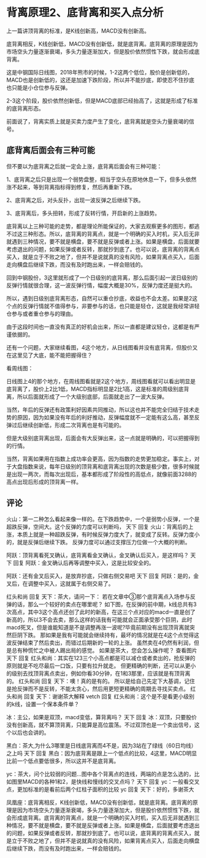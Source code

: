 # 背离原理2、底背离和买入点分析
[背离原理2、底背离和买入点分析]: (https://articles.zsxq.com/id_bcv9vzau3q35.html)

上一篇讲顶背离的标准，是K线创新高，MACD没有创新高。

底背离相反，K线创新低，MACD没有创新低，就是底背离。底背离的原理是因为市场空头力量逐渐衰竭，多头力量逐渐加大，但是股价依然惯性下跌，就会形成底背离。

这是中钢国际日线图，2018年熊市的时候，1-2这两个低位，股价是创新低的，MACD也是创新低的，这还是加速下跌阶段，所以并不能抄底，即使忍不住抄底也只能是小仓位参与反弹。

2-3这个阶段，股价依然创新低，但是MACD底部已经抬高了，这就是形成了标准的底背离形态。

前面说了，背离实质上就是买卖力度产生了变化，底背离就是空头力量衰竭的信号。

## 底背离后面会有三种可能
但不要以为底背离之后就一定会上涨，底背离后面会有三种可能：

1、底背离之后只是出现一个弱势盘整，相当于空头在原地休息一下，但多头依然涨不起来，等到背离指标得到修复，然后再重新下跌。

2、底背离之后，对头反扑，出现一波反弹之后继续下跌。

3、底背离后，多头扭转，形成了反转行情，开启新的上涨趋势。

底背离以上三种可能的走势，都是理论所能保证的，大家去观察更多的图形，都逃不过这三种形态。所以，底背离的背离点，就是一个明确的买入时机，买入后无非就遇到三种情况，要不就是横盘，要不就是反弹或者上涨。如果是横盘，后面就要考虑退出的问题，如果反弹或者反转，那就抄到底了。也可以说，底背离的背离点买入，就是立于不败之地了，但并不是说就真的没有风险，如果背离点买入，后面走向横盘后继续下跌，而没有及时跑出来，一样会赔钱的。

回到中钢股份，3这里就形成了一个日级别的底背离，那么后面引起一波日级别的反弹行情就很合理，这一波反弹行情，幅度大概是30%，反弹力度还是挺大的。

所以，遇到日级别底背离形态，自然可以重仓抄底，收益也不会太差。如果是2这个点的反弹行情就不值得参与，非要参与的话，也只能是轻仓，这就是我经常讲轻仓参与或者重仓参与的理由。

由于这段时间也一直没有真正的好机会出来，所以一直都是建议轻仓，这都是有严谨依据的。

还有一个问题，大家继续看图，4这个地方，从日线图看并没有底背离，但股价又在这里见了大底，能不能把握得住？

看周线图：

日线图上4的那个地方，在周线图看就是2这个地方，周线图看就可以看出明显是底背离了，股价上2比1低，MACD指标明显是2比1高，这是标准的周级别底背离，所以后面就形成了一个大级别底部，后面就走出了一波大反弹。

当然，年后的反弹还有政策利好因素共同推动，所以这也并不能完全归结于技术走势的原因，因为如果没有年后的利好推动，反弹幅度就不一定能有这么高，甚至反弹过后继续创新低，形成二次背离也是有可能的。

但是大级别底背离出现，后面会有大反弹出来，这一点就是明确的，可以把握得到的行情。

当然，背离如果用在指数上成功率会更高，因为指数的走势更加稳定。事实上，对于大盘指数来说，每年日级别的顶背离和底背离出现的次数是极少数，很多时候就是出现一两次，而每次出现后，基本都形成了阶段性的高低点，就像前面3288的高点出现后形成的顶背离一样。

## 评论   
火山：第一二种怎么看起来像一样的。在下跌趋势中，一个是弱势小反弹，一个是超跌反弹，空间大。这个反弹的力度可以判断吗，
天下 回复 火山：背离后的上涨，本质上就是一种超跌反弹，有时候反弹力度大了，就变成了反转。反弹力度小的，就是反弹后继续下跌。
反弹力度可以通过支撑压力位做一个大概的判断。

阿跃：顶背离看死叉确认，底背离看金叉确认，金叉确认后买入，是这样吗？
天下 回复 阿跃：金叉确认后再等调整中买入，这是比较安全的。

阿跃：还有金叉后买入，是放弃抄底，只做右侧交易吧
天下 回复 阿跃：是的，金叉后，在调整中买入，这就属于右侧交易了。

红头和尚 回复 天下：茶大，请问一下：
若在文章中③那个底背离点入场参与反弹的话，那么一个较好的卖点在哪里呢？
如下图，在反弹的前中期，k线总共有3次高点，其中3这个高点还创了此时的新高，在这三个点对应的macd一直是创了新高的，所以3不会去卖，那么这样的话我有可能就会正面承受那个巨阴，此时macd死叉，但是谁能知道是不是调整再涨一波呢?毕竟前期没有出现顶背离就突然巨阴下跌。
那如果是我有可能就会继续持有，最坏的情况就是在4这个点觉得这波反弹结束了然后卖出，而错过后期新的一轮的上涨。
虽然卖在4仍然有利润，但是总有种慌忙之中被人踢出局的感觉。
如果是茶大，您会怎么操作呢？ 查看图片 
天下 回复 红头和尚：其实在123三个小高点都是可以减仓或者卖出的，抢反弹的原则就是不吃尽最后一口饭，只要有拉升就走。
但更精确的判断，还可以从更小的级别去找顶背离点卖出，例如你看30分钟，在1和3那里，应该就是有顶背离的。
红头和尚 回复 天下：噢！真的是有的。
所以是给自己先定下大基调，记住是抢反弹而不是反转，不能太贪心，然后用更短更精确的周期去寻找买卖点。
红头和尚 回复 天下：谢谢茶大解释
vetch 回复 红头和尚：这个是不是看更小级别的k线，设置一个保本条件单？

冰：主公，如果是双顶，macd变低，算背离吗？
天下 回复 冰：双顶，只要股价没有创新高，就不算顶背离，只能算是高位震荡。不过双顶也是一个卖出信号，这个以后也会讲的。

黑白：茶大,为什么3哪里是日线底背离而4不是，因为3站在了绿线（60日均线）之上吗
天下 回复 黑白：因为底背离是跟上一个低点的比较，4这里，MACD明显比前一个低点要低很多，所以这并不是底背离。

yc：茶大，问个比较弱的问题…图中各个背离点的连线，两端的点是怎么选的，比如图里MACD的各种1和2，是快线和慢线的交叉点吗？
天下 回复 yc：一般看交叉点，更加标准的是看前后两个红柱子面积的比较
yc 回复 天下：好的，多谢茶大

凤凰座：底背离相反，K线创新低，MACD没有创新低，就是底背离。底背离的原理是因为市场空头力量逐渐衰竭，多头力量逐渐加大，但是股价依然惯性下跌，就会形成底背离。底背离的背离点，就是一个明确的买入时机，买入后无非就遇到三种情况，要不就是横盘，要不就是反弹或者上涨。如果是横盘，后面就要考虑退出的问题，如果反弹或者反转，那就抄到底了。也可以说，底背离的背离点买入，就是立于不败之地了，但并不是说就真的没有风险，如果背离点买入，后面走向横盘后继续下跌，而没有及时跑出来，一样会赔钱的。